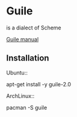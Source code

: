 Guile
=====

is a dialect of Scheme


[Guile manual](http://www.gnu.org/software/guile/manual/guile.html)

Installation
------------

Ubuntu::

  apt-get install -y guile-2.0

ArchLinux::

  pacman -S guile
